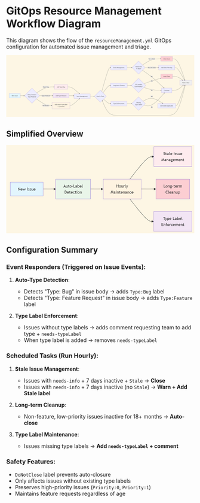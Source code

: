 # GitOps Resource Management Workflow Diagram

This diagram shows the flow of the `resourceManagement.yml` GitOps configuration for automated issue management and triage.

![Flowchart showing the different steps of the resourceManagement.yaml steps](triageDetailFlowChart.png)

## Simplified Overview

![A simplified flowchart for the 4 main steps of resourceManagement.yaml](triageSimpleFlowChart.png)


## Configuration Summary

### Event Responders (Triggered on Issue Events):

1. **Auto-Type Detection**:
   - Detects "Type: Bug" in issue body → adds `Type:Bug` label
   - Detects "Type: Feature Request" in issue body → adds `Type:Feature` label

2. **Type Label Enforcement**:
   - Issues without type labels → adds comment requesting team to add type + `needs-typeLabel`
   - When type label is added → removes `needs-typeLabel`

### Scheduled Tasks (Run Hourly):

1. **Stale Issue Management**:
   - Issues with `needs-info` + 7 days inactive + `Stale` → **Close**
   - Issues with `needs-info` + 7 days inactive (no `Stale`) → **Warn + Add Stale label**

2. **Long-term Cleanup**:
   - Non-feature, low-priority issues inactive for 18+ months → **Auto-close**

3. **Type Label Maintenance**:
   - Issues missing type labels → **Add `needs-typeLabel` + comment**

### Safety Features:
- `DoNotClose` label prevents auto-closure
- Only affects issues without existing type labels
- Preserves high-priority issues (`Priority:0`, `Priority:1`)
- Maintains feature requests regardless of age
